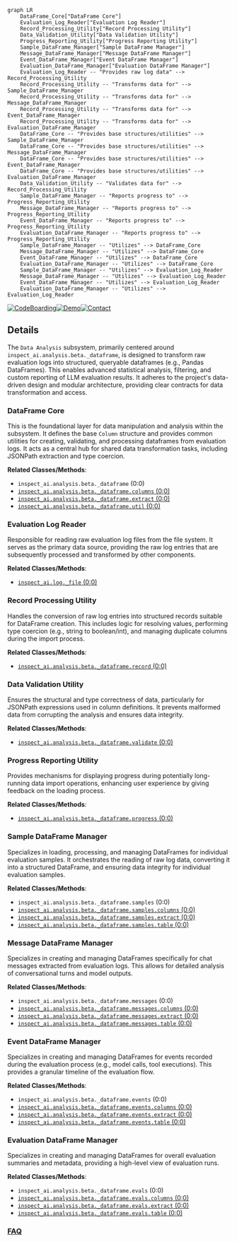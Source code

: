 ```mermaid
graph LR
    DataFrame_Core["DataFrame Core"]
    Evaluation_Log_Reader["Evaluation Log Reader"]
    Record_Processing_Utility["Record Processing Utility"]
    Data_Validation_Utility["Data Validation Utility"]
    Progress_Reporting_Utility["Progress Reporting Utility"]
    Sample_DataFrame_Manager["Sample DataFrame Manager"]
    Message_DataFrame_Manager["Message DataFrame Manager"]
    Event_DataFrame_Manager["Event DataFrame Manager"]
    Evaluation_DataFrame_Manager["Evaluation DataFrame Manager"]
    Evaluation_Log_Reader -- "Provides raw log data" --> Record_Processing_Utility
    Record_Processing_Utility -- "Transforms data for" --> Sample_DataFrame_Manager
    Record_Processing_Utility -- "Transforms data for" --> Message_DataFrame_Manager
    Record_Processing_Utility -- "Transforms data for" --> Event_DataFrame_Manager
    Record_Processing_Utility -- "Transforms data for" --> Evaluation_DataFrame_Manager
    DataFrame_Core -- "Provides base structures/utilities" --> Sample_DataFrame_Manager
    DataFrame_Core -- "Provides base structures/utilities" --> Message_DataFrame_Manager
    DataFrame_Core -- "Provides base structures/utilities" --> Event_DataFrame_Manager
    DataFrame_Core -- "Provides base structures/utilities" --> Evaluation_DataFrame_Manager
    Data_Validation_Utility -- "Validates data for" --> Record_Processing_Utility
    Sample_DataFrame_Manager -- "Reports progress to" --> Progress_Reporting_Utility
    Message_DataFrame_Manager -- "Reports progress to" --> Progress_Reporting_Utility
    Event_DataFrame_Manager -- "Reports progress to" --> Progress_Reporting_Utility
    Evaluation_DataFrame_Manager -- "Reports progress to" --> Progress_Reporting_Utility
    Sample_DataFrame_Manager -- "Utilizes" --> DataFrame_Core
    Message_DataFrame_Manager -- "Utilizes" --> DataFrame_Core
    Event_DataFrame_Manager -- "Utilizes" --> DataFrame_Core
    Evaluation_DataFrame_Manager -- "Utilizes" --> DataFrame_Core
    Sample_DataFrame_Manager -- "Utilizes" --> Evaluation_Log_Reader
    Message_DataFrame_Manager -- "Utilizes" --> Evaluation_Log_Reader
    Event_DataFrame_Manager -- "Utilizes" --> Evaluation_Log_Reader
    Evaluation_DataFrame_Manager -- "Utilizes" --> Evaluation_Log_Reader
```

[![CodeBoarding](https://img.shields.io/badge/Generated%20by-CodeBoarding-9cf?style=flat-square)](https://github.com/CodeBoarding/CodeBoarding)[![Demo](https://img.shields.io/badge/Try%20our-Demo-blue?style=flat-square)](https://www.codeboarding.org/demo)[![Contact](https://img.shields.io/badge/Contact%20us%20-%20contact@codeboarding.org-lightgrey?style=flat-square)](mailto:contact@codeboarding.org)

## Details

The `Data Analysis` subsystem, primarily centered around `inspect_ai.analysis.beta._dataframe`, is designed to transform raw evaluation logs into structured, queryable dataframes (e.g., Pandas DataFrames). This enables advanced statistical analysis, filtering, and custom reporting of LLM evaluation results. It adheres to the project's data-driven design and modular architecture, providing clear contracts for data transformation and access.

### DataFrame Core
This is the foundational layer for data manipulation and analysis within the subsystem. It defines the base `Column` structure and provides common utilities for creating, validating, and processing dataframes from evaluation logs. It acts as a central hub for shared data transformation tasks, including JSONPath extraction and type coercion.


**Related Classes/Methods**:

- `inspect_ai.analysis.beta._dataframe` (0:0)
- <a href="https://github.com/UKGovernmentBEIS/inspect_ai/src/inspect_ai/analysis/beta/_dataframe/columns.py#L0-L0" target="_blank" rel="noopener noreferrer">`inspect_ai.analysis.beta._dataframe.columns` (0:0)</a>
- <a href="https://github.com/UKGovernmentBEIS/inspect_ai/src/inspect_ai/analysis/beta/_dataframe/extract.py#L0-L0" target="_blank" rel="noopener noreferrer">`inspect_ai.analysis.beta._dataframe.extract` (0:0)</a>
- <a href="https://github.com/UKGovernmentBEIS/inspect_ai/src/inspect_ai/analysis/beta/_dataframe/util.py#L0-L0" target="_blank" rel="noopener noreferrer">`inspect_ai.analysis.beta._dataframe.util` (0:0)</a>


### Evaluation Log Reader
Responsible for reading raw evaluation log files from the file system. It serves as the primary data source, providing the raw log entries that are subsequently processed and transformed by other components.


**Related Classes/Methods**:

- <a href="https://github.com/UKGovernmentBEIS/inspect_ai/src/inspect_ai/log/_file.py#L0-L0" target="_blank" rel="noopener noreferrer">`inspect_ai.log._file` (0:0)</a>


### Record Processing Utility
Handles the conversion of raw log entries into structured records suitable for DataFrame creation. This includes logic for resolving values, performing type coercion (e.g., string to boolean/int), and managing duplicate columns during the import process.


**Related Classes/Methods**:

- <a href="https://github.com/UKGovernmentBEIS/inspect_ai/src/inspect_ai/analysis/beta/_dataframe/record.py#L0-L0" target="_blank" rel="noopener noreferrer">`inspect_ai.analysis.beta._dataframe.record` (0:0)</a>


### Data Validation Utility
Ensures the structural and type correctness of data, particularly for JSONPath expressions used in column definitions. It prevents malformed data from corrupting the analysis and ensures data integrity.


**Related Classes/Methods**:

- <a href="https://github.com/UKGovernmentBEIS/inspect_ai/src/inspect_ai/analysis/beta/_dataframe/validate.py#L0-L0" target="_blank" rel="noopener noreferrer">`inspect_ai.analysis.beta._dataframe.validate` (0:0)</a>


### Progress Reporting Utility
Provides mechanisms for displaying progress during potentially long-running data import operations, enhancing user experience by giving feedback on the loading process.


**Related Classes/Methods**:

- <a href="https://github.com/UKGovernmentBEIS/inspect_ai/src/inspect_ai/analysis/beta/_dataframe/progress.py#L0-L0" target="_blank" rel="noopener noreferrer">`inspect_ai.analysis.beta._dataframe.progress` (0:0)</a>


### Sample DataFrame Manager
Specializes in loading, processing, and managing DataFrames for individual evaluation samples. It orchestrates the reading of raw log data, converting it into a structured DataFrame, and ensuring data integrity for individual evaluation samples.


**Related Classes/Methods**:

- `inspect_ai.analysis.beta._dataframe.samples` (0:0)
- <a href="https://github.com/UKGovernmentBEIS/inspect_ai/src/inspect_ai/analysis/beta/_dataframe/samples/columns.py#L0-L0" target="_blank" rel="noopener noreferrer">`inspect_ai.analysis.beta._dataframe.samples.columns` (0:0)</a>
- <a href="https://github.com/UKGovernmentBEIS/inspect_ai/src/inspect_ai/analysis/beta/_dataframe/samples/extract.py#L0-L0" target="_blank" rel="noopener noreferrer">`inspect_ai.analysis.beta._dataframe.samples.extract` (0:0)</a>
- <a href="https://github.com/UKGovernmentBEIS/inspect_ai/src/inspect_ai/analysis/beta/_dataframe/samples/table.py#L0-L0" target="_blank" rel="noopener noreferrer">`inspect_ai.analysis.beta._dataframe.samples.table` (0:0)</a>


### Message DataFrame Manager
Specializes in creating and managing DataFrames specifically for chat messages extracted from evaluation logs. This allows for detailed analysis of conversational turns and model outputs.


**Related Classes/Methods**:

- `inspect_ai.analysis.beta._dataframe.messages` (0:0)
- <a href="https://github.com/UKGovernmentBEIS/inspect_ai/src/inspect_ai/analysis/beta/_dataframe/messages/columns.py#L0-L0" target="_blank" rel="noopener noreferrer">`inspect_ai.analysis.beta._dataframe.messages.columns` (0:0)</a>
- <a href="https://github.com/UKGovernmentBEIS/inspect_ai/src/inspect_ai/analysis/beta/_dataframe/messages/extract.py#L0-L0" target="_blank" rel="noopener noreferrer">`inspect_ai.analysis.beta._dataframe.messages.extract` (0:0)</a>
- <a href="https://github.com/UKGovernmentBEIS/inspect_ai/src/inspect_ai/analysis/beta/_dataframe/messages/table.py#L0-L0" target="_blank" rel="noopener noreferrer">`inspect_ai.analysis.beta._dataframe.messages.table` (0:0)</a>


### Event DataFrame Manager
Specializes in creating and managing DataFrames for events recorded during the evaluation process (e.g., model calls, tool executions). This provides a granular timeline of the evaluation flow.


**Related Classes/Methods**:

- `inspect_ai.analysis.beta._dataframe.events` (0:0)
- <a href="https://github.com/UKGovernmentBEIS/inspect_ai/src/inspect_ai/analysis/beta/_dataframe/events/columns.py#L0-L0" target="_blank" rel="noopener noreferrer">`inspect_ai.analysis.beta._dataframe.events.columns` (0:0)</a>
- <a href="https://github.com/UKGovernmentBEIS/inspect_ai/src/inspect_ai/analysis/beta/_dataframe/events/extract.py#L0-L0" target="_blank" rel="noopener noreferrer">`inspect_ai.analysis.beta._dataframe.events.extract` (0:0)</a>
- <a href="https://github.com/UKGovernmentBEIS/inspect_ai/src/inspect_ai/analysis/beta/_dataframe/events/table.py#L0-L0" target="_blank" rel="noopener noreferrer">`inspect_ai.analysis.beta._dataframe.events.table` (0:0)</a>


### Evaluation DataFrame Manager
Specializes in creating and managing DataFrames for overall evaluation summaries and metadata, providing a high-level view of evaluation runs.


**Related Classes/Methods**:

- `inspect_ai.analysis.beta._dataframe.evals` (0:0)
- <a href="https://github.com/UKGovernmentBEIS/inspect_ai/src/inspect_ai/analysis/beta/_dataframe/evals/columns.py#L0-L0" target="_blank" rel="noopener noreferrer">`inspect_ai.analysis.beta._dataframe.evals.columns` (0:0)</a>
- <a href="https://github.com/UKGovernmentBEIS/inspect_ai/src/inspect_ai/analysis/beta/_dataframe/evals/extract.py#L0-L0" target="_blank" rel="noopener noreferrer">`inspect_ai.analysis.beta._dataframe.evals.extract` (0:0)</a>
- <a href="https://github.com/UKGovernmentBEIS/inspect_ai/src/inspect_ai/analysis/beta/_dataframe/evals/table.py#L0-L0" target="_blank" rel="noopener noreferrer">`inspect_ai.analysis.beta._dataframe.evals.table` (0:0)</a>




### [FAQ](https://github.com/CodeBoarding/GeneratedOnBoardings/tree/main?tab=readme-ov-file#faq)